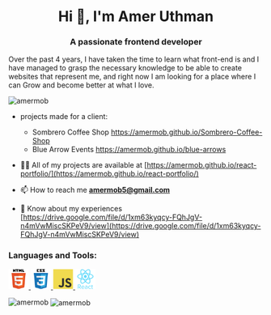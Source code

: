 <h1 align="center">Hi 👋, I'm Amer Uthman</h1>
<h3 align="center">A passionate frontend developer</h3>


<p>Over the past 4 years, I have taken the time to learn what front-end is and I have managed to grasp the necessary knowledge to be able to create websites that represent me, and right now I am looking for a place where I can Grow and become better at what I love.</p>

<p align="left"> <img src="https://komarev.com/ghpvc/?username=amermob&label=Profile%20views&color=0e75b6&style=flat" alt="amermob" /> </p>


- projects made for a client:
  - Sombrero Coffee Shop https://amermob.github.io/Sombrero-Coffee-Shop
  - Blue Arrow Events https://amermob.github.io/blue-arrows


- 👨‍💻 All of my projects are available at [https://amermob.github.io/react-portfolio/](https://amermob.github.io/react-portfolio/)

- 📫 How to reach me **amermob5@gmail.com**

- 📄 Know about my experiences [https://drive.google.com/file/d/1xm63kyqcy-FQhJgV-n4mVwMiscSKPeV9/view](https://drive.google.com/file/d/1xm63kyqcy-FQhJgV-n4mVwMiscSKPeV9/view)


<h3 align="left">Languages and Tools:</h3>
<p align="left">
   </a> <a href="https://www.w3.org/html/" target="_blank" rel="noreferrer"> <img src="https://raw.githubusercontent.com/devicons/devicon/master/icons/html5/html5-original-wordmark.svg" alt="html5" width="40" height="40"/>  <a href="https://www.w3schools.com/css/" target="_blank" rel="noreferrer"> <img src="https://raw.githubusercontent.com/devicons/devicon/master/icons/css3/css3-original-wordmark.svg" alt="css3" width="40" height="40"/> 
  </a> <a href="https://developer.mozilla.org/en-US/docs/Web/JavaScript" target="_blank" rel="noreferrer"> <img src="https://raw.githubusercontent.com/devicons/devicon/master/icons/javascript/javascript-original.svg" alt="javascript" width="40" height="40"/> </a> <a href="https://reactjs.org/" target="_blank" rel="noreferrer"> <img src="https://raw.githubusercontent.com/devicons/devicon/master/icons/react/react-original-wordmark.svg" alt="react" width="40" height="40"/> </a> </p>

<p><img align="left" src="https://github-readme-stats.vercel.app/api/top-langs?username=amermob&show_icons=true&locale=en&layout=compact" alt="amermob" /></p>

<p>&nbsp;<img align="center" src="https://github-readme-stats.vercel.app/api?username=amermob&show_icons=true&locale=en" alt="amermob" /></p>
